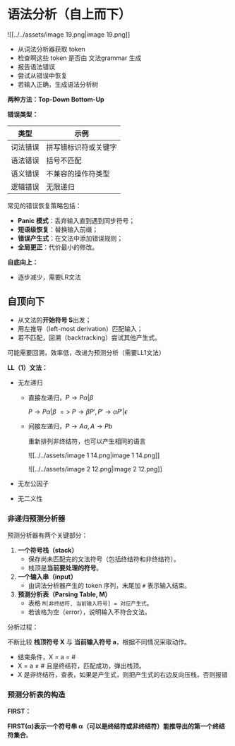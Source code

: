 # 语法分析（自上而下）

![[../../assets/image 19.png|image 19.png]]

  

- 从词法分析器获取 token
- 检查啊这些 token 是否由 文法grammar 生成
- 报告语法错误
- 尝试从错误中恢复
- 若输入正确，生成语法分析树

**两种方法：Top-Down Bottom-Up**

**错误类型：**

|类型|示例|
|---|---|
|词法错误|拼写错标识符或关键字|
|语法错误|括号不匹配|
|语义错误|不兼容的操作符类型|
|逻辑错误|无限递归|

常见的错误恢复策略包括：

- **Panic 模式**：丢弃输入直到遇到同步符号；
- **短语级恢复**：替换输入前缀；
- **错误产生式**：在文法中添加错误规则；
- **全局更正**：代价最小的修改。

**自底向上：**

- 逐步减少，需要LR文法

## 自顶向下

- 从文法的**开始符号 S**出发；
- 用左推导（left-most derivation）匹配输入；
- 若不匹配，回溯（backtracking）尝试其他产生式。

可能需要回溯，效率低，改进为预测分析（需要LL1文法）

**LL（1）文法：**

- 无左递归
    - 直接左递归，$P \rightarrow P \alpha | \beta$
        
        $P \rightarrow P\alpha | \beta \ => \ P \rightarrow \beta P',P' \rightarrow \alpha P' | \epsilon$
        
    - 间接左递归，$P \rightarrow Aa, A \rightarrow Pb$
        
        重新排列非终结符，也可以产生相同的语言
        
        ![[../../assets/image 1 14.png|image 1 14.png]]
        
        ![[../../assets/image 2 12.png|image 2 12.png]]
        
- 无左公因子
- 无二义性

### 非递归预测分析器

预测分析器有两个关键部分：

1. **一个符号栈（stack）**
    - 保存尚未匹配完的文法符号（包括终结符和非终结符）。
    - 栈顶是**当前要处理的符号**。
2. **一个输入串（input）**
    - 由词法分析器产生的 token 序列，末尾加 `#` 表示输入结束。
3. **预测分析表（Parsing Table, M）**
    - 表格 `M[非终结符, 当前输入符号] = 对应产生式`。
    - 若该格为空（error），说明输入不符合文法。

分析过程：

不断比较 **栈顶符号 X** 与 **当前输入符号 a**，根据不同情况采取动作。

- 结束条件，X = a = #
- X = a ≠ # 且是终结符，匹配成功，弹出栈顶。
- X 是非终结符，查表，如果是产生式，则把产生式的右边反向压栈，否则报错

### 预测分析表的构造

**FIRST：**

**FIRST(α)**表示**一个符号串 α（可以是终结符或非终结符）能推导出的第一个终结符集合**。